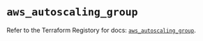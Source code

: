 # `aws_autoscaling_group`

Refer to the Terraform Registory for docs: [`aws_autoscaling_group`](https://registry.terraform.io/providers/hashicorp/aws/3.76.1/docs/resources/autoscaling_group).
